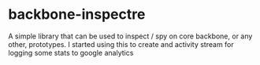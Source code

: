 backbone-inspectre
==================

A simple library that can be used to inspect / spy on core backbone, or any other, prototypes.  I started using this to create and activity stream for logging some stats to google analytics